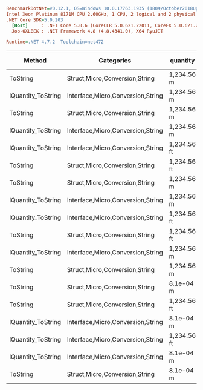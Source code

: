 ``` ini

BenchmarkDotNet=v0.12.1, OS=Windows 10.0.17763.1935 (1809/October2018Update/Redstone5)
Intel Xeon Platinum 8171M CPU 2.60GHz, 1 CPU, 2 logical and 2 physical cores
.NET Core SDK=5.0.203
  [Host]     : .NET Core 5.0.6 (CoreCLR 5.0.621.22011, CoreFX 5.0.621.22011), X64 RyuJIT
  Job-OXLBEK : .NET Framework 4.8 (4.8.4341.0), X64 RyuJIT

Runtime=.NET 4.7.2  Toolchain=net472  

```
|             Method |                        Categories |    quantity | format | culture |       Mean |    Error |   StdDev |   StdErr |        Min |        Max |     Median |  Gen 0 | Gen 1 | Gen 2 | Allocated |
|------------------- |---------------------------------- |------------ |------- |-------- |-----------:|---------:|---------:|---------:|-----------:|-----------:|-----------:|-------:|------:|------:|----------:|
|           ToString |    Struct,Micro,Conversion,String |  1,234.56 m |      a |         |   746.4 ns | 14.93 ns | 19.93 ns |  3.99 ns |   721.5 ns |   788.1 ns |   738.5 ns | 0.1116 |     - |     - |     714 B |
| IQuantity_ToString | Interface,Micro,Conversion,String |  1,234.56 m |      a |         |   763.1 ns | 12.35 ns | 11.55 ns |  2.98 ns |   743.5 ns |   780.8 ns |   763.3 ns | 0.1116 |     - |     - |     714 B |
|           ToString |    Struct,Micro,Conversion,String |  1,234.56 m |      v |         | 1,008.8 ns | 10.84 ns |  9.61 ns |  2.57 ns |   992.8 ns | 1,027.7 ns | 1,008.0 ns | 0.0305 |     - |     - |     217 B |
| IQuantity_ToString | Interface,Micro,Conversion,String |  1,234.56 m |      v |         | 1,018.1 ns | 14.45 ns | 13.52 ns |  3.49 ns |   982.5 ns | 1,039.5 ns | 1,018.4 ns | 0.0305 |     - |     - |     217 B |
| IQuantity_ToString | Interface,Micro,Conversion,String | 1,234.56 ft |     a2 |         | 1,024.6 ns | 16.84 ns | 14.92 ns |  3.99 ns | 1,003.7 ns | 1,056.9 ns | 1,021.8 ns | 0.1163 |     - |     - |     762 B |
|           ToString |    Struct,Micro,Conversion,String | 1,234.56 ft |     a2 |         | 1,031.6 ns | 19.82 ns | 18.54 ns |  4.79 ns | 1,007.8 ns | 1,072.4 ns | 1,032.6 ns | 0.1163 |     - |     - |     762 B |
|           ToString |    Struct,Micro,Conversion,String |  1,234.56 m |     f2 |         | 2,257.8 ns | 35.60 ns | 33.30 ns |  8.60 ns | 2,202.7 ns | 2,327.3 ns | 2,248.0 ns | 0.1564 |     - |     - |    1051 B |
| IQuantity_ToString | Interface,Micro,Conversion,String |  1,234.56 m |     f2 |         | 2,295.0 ns | 18.74 ns | 16.61 ns |  4.44 ns | 2,259.8 ns | 2,330.4 ns | 2,294.9 ns | 0.1564 |     - |     - |    1051 B |
| IQuantity_ToString | Interface,Micro,Conversion,String | 1,234.56 ft |      ? |   ru-RU | 2,588.4 ns | 43.11 ns | 40.33 ns | 10.41 ns | 2,509.2 ns | 2,644.4 ns | 2,595.9 ns | 0.1945 |     - |     - |    1284 B |
|           ToString |    Struct,Micro,Conversion,String | 1,234.56 ft |      ? |   ru-RU | 2,603.4 ns | 37.36 ns | 34.95 ns |  9.02 ns | 2,544.2 ns | 2,665.8 ns | 2,602.9 ns | 0.1945 |     - |     - |    1284 B |
| IQuantity_ToString | Interface,Micro,Conversion,String |  1,234.56 m |      ? |         | 2,675.3 ns | 43.34 ns | 38.42 ns | 10.27 ns | 2,588.9 ns | 2,727.2 ns | 2,676.8 ns | 0.1945 |     - |     - |    1276 B |
|           ToString |    Struct,Micro,Conversion,String |  1,234.56 m |      ? |         | 2,676.0 ns | 40.53 ns | 37.91 ns |  9.79 ns | 2,617.5 ns | 2,746.2 ns | 2,670.2 ns | 0.1945 |     - |     - |    1276 B |
|           ToString |    Struct,Micro,Conversion,String |   8.1e-04 m |      ? |         | 2,759.1 ns | 46.18 ns | 43.20 ns | 11.15 ns | 2,685.6 ns | 2,837.4 ns | 2,743.1 ns | 0.1945 |     - |     - |    1284 B |
|           ToString |    Struct,Micro,Conversion,String | 1,234.56 ft |      ? |         | 2,796.5 ns | 50.71 ns | 44.95 ns | 12.01 ns | 2,723.0 ns | 2,895.6 ns | 2,786.6 ns | 0.1945 |     - |     - |    1276 B |
| IQuantity_ToString | Interface,Micro,Conversion,String |   8.1e-04 m |      ? |         | 2,807.6 ns | 54.64 ns | 53.66 ns | 13.41 ns | 2,688.2 ns | 2,875.7 ns | 2,812.9 ns | 0.1945 |     - |     - |    1284 B |
| IQuantity_ToString | Interface,Micro,Conversion,String | 1,234.56 ft |      ? |         | 2,817.7 ns | 46.78 ns | 43.76 ns | 11.30 ns | 2,731.3 ns | 2,876.8 ns | 2,814.8 ns | 0.1945 |     - |     - |    1276 B |
| IQuantity_ToString | Interface,Micro,Conversion,String |   8.1e-04 m |     s4 |         | 3,043.1 ns | 56.44 ns | 55.44 ns | 13.86 ns | 2,966.9 ns | 3,175.7 ns | 3,042.1 ns | 0.2022 |     - |     - |    1340 B |
|           ToString |    Struct,Micro,Conversion,String |   8.1e-04 m |     s4 |         | 3,085.5 ns | 54.01 ns | 50.52 ns | 13.04 ns | 2,968.4 ns | 3,154.9 ns | 3,090.8 ns | 0.2022 |     - |     - |    1340 B |
